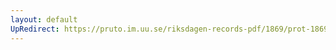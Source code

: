 ```yaml
---
layout: default
UpRedirect: https://pruto.im.uu.se/riksdagen-records-pdf/1869/prot-1869--ak--405.pdf
---
```

